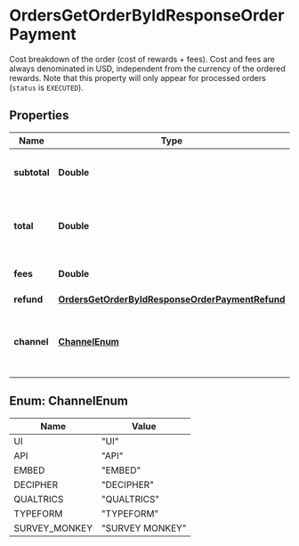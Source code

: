 

# OrdersGetOrderByIdResponseOrderPayment

Cost breakdown of the order (cost of rewards + fees). Cost and fees are always denominated in USD, independent from the currency of the ordered rewards. Note that this property will only appear for processed orders (`status` is `EXECUTED`).

## Properties

| Name | Type | Description | Notes |
|------------ | ------------- | ------------- | -------------|
|**subtotal** | **Double** | Total price of the order before fees (in USD) |  [optional] |
|**total** | **Double** | Total price of the order including fees (in USD) |  [optional] |
|**fees** | **Double** | Fees for the order (in USD) |  [optional] |
|**refund** | [**OrdersGetOrderByIdResponseOrderPaymentRefund**](OrdersGetOrderByIdResponseOrderPaymentRefund.md) |  |  [optional] |
|**channel** | [**ChannelEnum**](#ChannelEnum) | Name of the channel in which the order was created |  [optional] |



## Enum: ChannelEnum

| Name | Value |
|---- | -----|
| UI | &quot;UI&quot; |
| API | &quot;API&quot; |
| EMBED | &quot;EMBED&quot; |
| DECIPHER | &quot;DECIPHER&quot; |
| QUALTRICS | &quot;QUALTRICS&quot; |
| TYPEFORM | &quot;TYPEFORM&quot; |
| SURVEY_MONKEY | &quot;SURVEY MONKEY&quot; |



